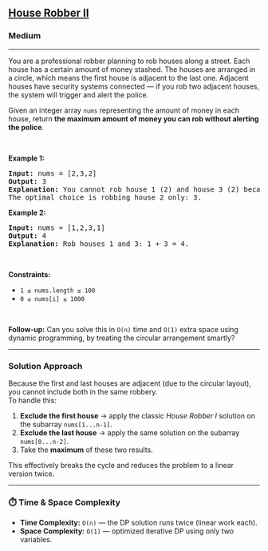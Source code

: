 <h2><a href="https://leetcode.com/problems/house-robber-ii/">House Robber II</a></h2>
<h3>Medium</h3>
<hr>
<p>You are a professional robber planning to rob houses along a street. Each house has a certain amount of money stashed. The houses are arranged in a circle, which means the first house is adjacent to the last one. Adjacent houses have security systems connected — if you rob two adjacent houses, the system will trigger and alert the police.</p>

<p>Given an integer array <code>nums</code> representing the amount of money in each house, return <strong>the maximum amount of money you can rob without alerting the police</strong>.</p>

<p>&nbsp;</p>
<p><strong class="example">Example 1:</strong></p>

<pre>
<strong>Input:</strong> nums = [2,3,2]  
<strong>Output:</strong> 3  
<strong>Explanation:</strong> You cannot rob house 1 (2) and house 3 (2) because they are adjacent (due to the circular arrangement). 
The optimal choice is robbing house 2 only: 3.
</pre>

<p><strong class="example">Example 2:</strong></p>

<pre>
<strong>Input:</strong> nums = [1,2,3,1]  
<strong>Output:</strong> 4  
<strong>Explanation:</strong> Rob houses 1 and 3: 1 + 3 = 4.
</pre>

<p>&nbsp;</p>
<p><strong>Constraints:</strong></p>
<ul>
  <li><code>1 ≤ nums.length ≤ 100</code></li>
  <li><code>0 ≤ nums[i] ≤ 1000</code></li>
</ul>

<p>&nbsp;</p>
<strong>Follow-up:</strong> Can you solve this in <code>O(n)</code> time and <code>O(1)</code> extra space using dynamic programming, by treating the circular arrangement smartly?

---

### Solution Approach

Because the first and last houses are adjacent (due to the circular layout), you cannot include both in the same robbery.  
To handle this:

1. **Exclude the first house** → apply the classic *House Robber I* solution on the subarray `nums[1...n-1]`.  
2. **Exclude the last house** → apply the same solution on the subarray `nums[0...n-2]`.  
3. Take the **maximum** of these two results.  

This effectively breaks the cycle and reduces the problem to a linear version twice.

---

### ⏱️ Time & Space Complexity

- **Time Complexity:** `O(n)` — the DP solution runs twice (linear work each).  
- **Space Complexity:** `O(1)` — optimized iterative DP using only two variables.
